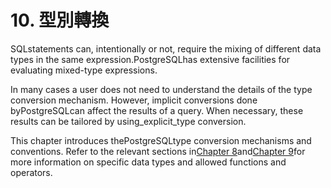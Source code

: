 # 10. 型別轉換

SQLstatements can, intentionally or not, require the mixing of different data types in the same expression.PostgreSQLhas extensive facilities for evaluating mixed-type expressions.

In many cases a user does not need to understand the details of the type conversion mechanism. However, implicit conversions done byPostgreSQLcan affect the results of a query. When necessary, these results can be tailored by using\_explicit\_type conversion.

This chapter introduces thePostgreSQLtype conversion mechanisms and conventions. Refer to the relevant sections in[Chapter 8](https://www.postgresql.org/docs/10/static/datatype.html)and[Chapter 9](https://www.postgresql.org/docs/10/static/functions.html)for more information on specific data types and allowed functions and operators.

